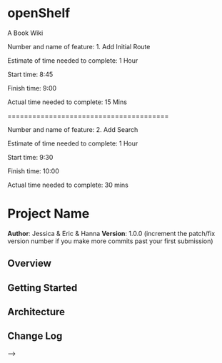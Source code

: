 # openShelf
A Book Wiki

Number and name of feature: 1. Add Initial Route

Estimate of time needed to complete: 1 Hour

Start time: 8:45

Finish time: 9:00

Actual time needed to complete: 15 Mins

=======================================

Number and name of feature: 2. Add Search

Estimate of time needed to complete: 1 Hour

Start time: 9:30

Finish time: 10:00

Actual time needed to complete: 30 mins

# Project Name

**Author**: Jessica & Eric & Hanna
**Version**: 1.0.0 (increment the patch/fix version number if you make more commits past your first submission)

## Overview
<!-- Provide a high level overview of what this application is and why you are building it, beyond the fact that it's an assignment for a Code 301 class. (i.e. What's your problem domain?) -->

## Getting Started
<!-- What are the steps that a user must take in order to build this app on their own machine and get it running? -->

## Architecture
<!-- Provide a detailed description of the application design. What technologies (languages, libraries, etc) you're using, and any other relevant design information. -->

## Change Log
<!-- Use this area to document the iterative changes made to your application as each feature is successfully implemented. Use time stamps. Here's an examples:

01-01-2001 4:59pm - Application now has a fully-functional express server, with GET and POST routes for the book resource.

## Credits and Collaborations
<!-- Give credit (and a link) to other people or resources that helped you build this application. -->
-->